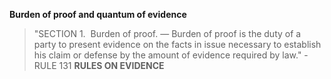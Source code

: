 **Burden of proof and quantum of evidence**
> "SECTION 1.  Burden of proof. — Burden of proof is the duty of a party to present evidence on the facts in issue necessary to establish his claim or defense by the amount of evidence required by law." - RULE 131 **RULES ON EVIDENCE**